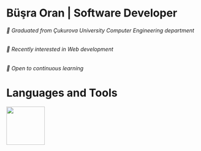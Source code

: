 # Büşra Oran | Software Developer

###### :crystal_ball: Graduated from Çukurova University Computer Engineering department
###### :crystal_ball: Recently interested in Web development
###### :crystal_ball: Open to continuous learning


# Languages and Tools

<img src=https://1000logos.net/wp-content/uploads/2020/09/Java-Logo-1996-768x483.png width=100 >

<!--
**busraaaoran/busraaaoran** is a ✨ _special_ ✨ repository because its `README.md` (this file) appears on your GitHub profile.

Here are some ideas to get you started:

- 🔭 I’m currently working on ...
- 🌱 I’m currently learning ...
- 👯 I’m looking to collaborate on ...
- 🤔 I’m looking for help with ...
- 💬 Ask me about ...
- 📫 How to reach me: ...
- 😄 Pronouns: ...
- ⚡ Fun fact: ...
-->
